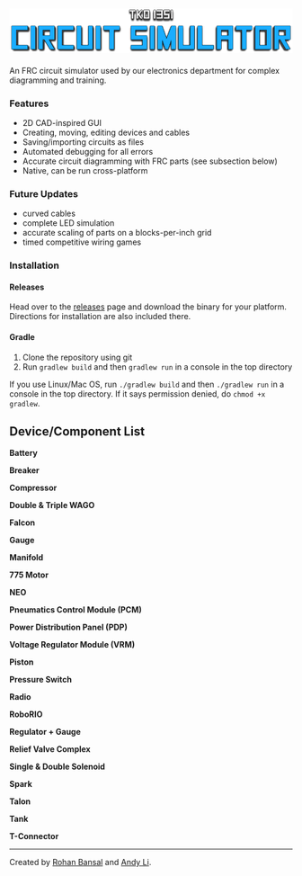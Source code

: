 ![TKO Circuit Simulator](https://github.com/MittyRobotics/tko-electronics-sim/blob/master/core/assets/img/logo/circuitsim.png)
---

An FRC circuit simulator used by our electronics department for complex diagramming and training.


### Features

- 2D CAD-inspired GUI
- Creating, moving, editing devices and cables
- Saving/importing circuits as files
- Automated debugging for all errors
- Accurate circuit diagramming with FRC parts (see subsection below)
- Native, can be run cross-platform

### Future Updates


- curved cables
- complete LED simulation
- accurate scaling of parts on a blocks-per-inch grid
- timed competitive wiring games

### Installation

#### Releases

Head over to the [releases](https://github.com/MittyRobotics/tko-electronics-sim/releases) page and download the binary for your platform. Directions for installation are also included there.

#### Gradle

1. Clone the repository using git
2. Run `gradlew build` and then `gradlew run` in a console in the top directory

If you use Linux/Mac OS, run `./gradlew build` and then `./gradlew run` in a console in the top directory. If it says permission denied, do `chmod +x gradlew`.


## Device/Component List

**Battery**

**Breaker**

**Compressor**

**Double & Triple WAGO**

**Falcon**

**Gauge**

**Manifold**

**775 Motor**

**NEO**

**Pneumatics Control Module (PCM)**

**Power Distribution Panel (PDP)**

**Voltage Regulator Module (VRM)**

**Piston**

**Pressure Switch**

**Radio**

**RoboRIO**

**Regulator + Gauge**

**Relief Valve Complex**

**Single & Double Solenoid**

**Spark**

**Talon**

**Tank**

**T-Connector**

---
Created by [Rohan Bansal](https://github.com/Rohan-Bansal) and [Andy Li](https://github.com/AndyLi23).
